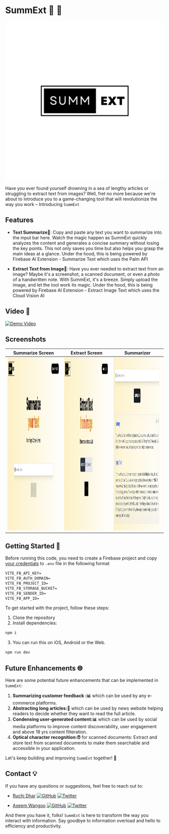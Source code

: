 # SummExt 📖 🎯

[![Banner Image](./screenshots/logo.png)](https://summext.flatteredwithflutter.com/)

Have you ever found yourself drowning in a sea of lengthy articles or struggling to extract text from images? Well, fret no more because we're about to introduce you to a game-changing tool that will revolutionize the way you work – Introducing `SummExt`

## Features

- **Text Summarize📝**: Copy and paste any text you want to summarize into the input bar here. Watch the magic happen as SummExt quickly analyzes the content and generates a concise summary without losing the key points. This not only saves you time but also helps you grasp the main ideas at a glance.
Under the hood, this is being powered by Firebase AI Extension - Summarize Text which uses the Palm API

- **Extract Text from Image📝**: Have you ever needed to extract text from an image? Maybe it's a screenshot, a scanned document, or even a photo of a handwritten note. With SummExt, it's a breeze. Simply upload the image, and let the tool work its magic.
Under the hood, this is being powered by Firebase AI Extension - Extract Image Text which uses the Cloud Vision AI

## Video 🎥

[![Demo Video](https://img.youtube.com/vi/OjlPaqVa-dQ/0.jpg)](https://www.youtube.com/watch?v=OjlPaqVa-dQ)

## Screenshots

| Summarize Screen                                                          | Extract Screen                                                          | Summarizer                                                          |
| ---------------------------------------------------------------------- | --------------------------------------------------------------------- | -------------------------------------------------------------------- |
| <img src="./screenshots/ss-splash.png" height="550" alt="Screenshot"/> | <img src="./screenshots/ss-login.png" height="550" alt="Screenshot"/> | <img src="./screenshots/ss-home.png" height="550" alt="Screenshot"/> |


## Getting Started 🚀

Before running this code, you need to create a Firebase project and copy [your credentials](https://firebase.google.com/) to `.env` file in the following format

```env
VITE_FB_API_KEY=
VITE_FB_AUTH_DOMAIN=
VITE_FB_PROJECT_ID=
VITE_FB_STORAGE_BUCKET=
VITE_FB_SENDER_ID=
VITE_FB_APP_ID=
```

To get started with the project, follow these steps:

1. Clone the repository
2. Install dependencies:

```bash
npm i
```

3. You can run this on iOS, Android or the Web.

```bash
npm run dev
```

## Future Enhancements 🌐

Here are some potential future enhancements that can be implemented in `SummExt`:

1. **Summarizing customer feedback :📊** which can be used by any e-commerce platforms.
2. **Abstracting long articles:🎯** which can be used by news website helping readers to decide whether they want to read the full article.
3. **Condensing user-generated content:📊** which can be used by social media platforms to improve content discoverability, user engagement and above 18 yrs content filteration.
4. **Optical character recognition:⏰** for scanned documents: Extract and store text from scanned documents to make them searchable and accessible in your application.

Let's keep building and improving `SummExt` together! 🚀

## Contact 💡

If you have any questions or suggestions, feel free to reach out to:

- [Ruchi Dhar](https://twitter.com/ruchidhar007)
  [![GitHub](https://img.shields.io/badge/GitHub-ruchidhar-blue?style=flat&logo=github)](https://github.com/ruchidhar) [![Twitter](https://img.shields.io/badge/Twitter-ruchidhar007-blue?style=flat&logo=twitter)](https://twitter.com/ruchidhar007)

- [Aseem Wangoo](https://twitter.com/aseemwangoo)
  [![GitHub](https://img.shields.io/badge/GitHub-aseemwangoo-blue?style=flat&logo=github)](https://github.com/aseemwangoo) [![Twitter](https://img.shields.io/badge/Twitter-aseemwangoo-blue?style=flat&logo=twitter)](https://twitter.com/aseemwangoo)

And there you have it, folks! `SummExt` is here to transform the way you interact with information. Say goodbye to information overload and hello to efficiency and productivity.